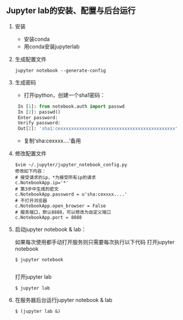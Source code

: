 ## Jupyter lab的安装、配置与后台运行
1. 安装
   - 安装conda
   - 用conda安装jupyterlab

2. 生成配置文件
   ```shell
   jupyter notebook --generate-config
   ```
    
3. 生成密码

   - 打开ipython，创建一个sha1密码：
   ```python
    In [1]: from notebook.auth import passwd
    In [2]: passwd()
    Enter password: 
    Verify password: 
    Out[2]: 'sha1:cexxxxxxxxxxxxxxxxxxxxxxxxxxxxxxxxxxxxxxxxxxx'
   ```
   - 复制‘sha:cexxxx....’备用
    
4. 修改配置文件

   ```shell
   $vim ~/.jupyter/jupyter_notebook_config.py 
   修改如下内容：
   # 接受请求的ip，*为接受所有ip的请求
   c.NotebookApp.ip='*' 
   # 第3步中生成的密文
   c.NotebookApp.password = u'sha:cexxxx....' 
   # 不打开浏览器
   c.NotebookApp.open_browser = False
   # 服务端口，默认8888，可以修改为自定义端口
   c.NotebookApp.port = 8888
   ```
    
5. 启动jupyter notebook & lab：
   
   如果每次使用都手动打开服务则只需要每次执行以下代码
   打开jupyter notebook
   ```shell
   $ jupyter notebook 
    
   ```
   打开jupyter lab
    
   ```shell
   $ jupyter lab 
   ```

6. 在服务器后台运行jupyter notebook & lab
   ```shell
   $ (jupyter lab &)
   ```